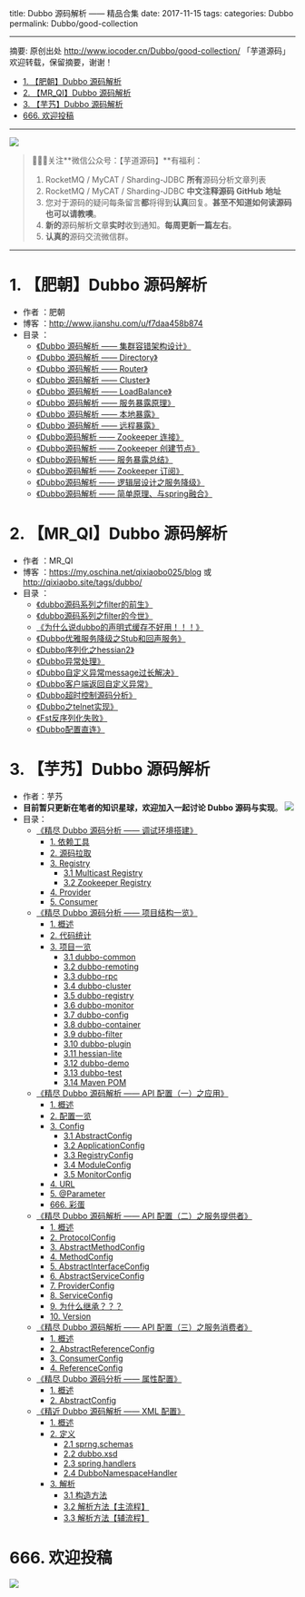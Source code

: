 title: Dubbo 源码解析 —— 精品合集
date: 2017-11-15
tags:
categories: Dubbo
permalink: Dubbo/good-collection

-------

摘要: 原创出处 http://www.iocoder.cn/Dubbo/good-collection/ 「芋道源码」欢迎转载，保留摘要，谢谢！

- [1. 【肥朝】Dubbo 源码解析](http://www.iocoder.cn/Dubbo/good-collection/)
- [2. 【MR_QI】Dubbo 源码解析](http://www.iocoder.cn/Dubbo/good-collection/)
- [3. 【芋艿】Dubbo 源码解析](http://www.iocoder.cn/Dubbo/good-collection/)
- [666. 欢迎投稿](http://www.iocoder.cn/Dubbo/good-collection/)

-------

![](http://www.iocoder.cn/images/common/wechat_mp_2017_07_31.jpg)

> 🙂🙂🙂关注**微信公众号：【芋道源码】**有福利：
> 1. RocketMQ / MyCAT / Sharding-JDBC **所有**源码分析文章列表
> 2. RocketMQ / MyCAT / Sharding-JDBC **中文注释源码 GitHub 地址**
> 3. 您对于源码的疑问每条留言**都**将得到**认真**回复。**甚至不知道如何读源码也可以请教噢**。
> 4. **新的**源码解析文章**实时**收到通知。**每周更新一篇左右**。  
> 5. **认真的**源码交流微信群。

-------

# 1. 【肥朝】Dubbo 源码解析

* 作者 ：肥朝
* 博客 ：http://www.jianshu.com/u/f7daa458b874
* 目录 ：
    * [《Dubbo 源码解析 —— 集群容错架构设计》](https://mp.weixin.qq.com/s?__biz=MzUzMTA2NTU2Ng==&mid=2247483767&idx=1&sn=faf031cdc362599276d3cc58598dd51d&chksm=fa497ec6cd3ef7d0729f6dff9baa116b91dfa6624ffac618620d46558d1d23afeb4b9cf789d2#rd) 
    * [《Dubbo 源码解析 —— Directory》](https://mp.weixin.qq.com/s?__biz=MzUzMTA2NTU2Ng==&mid=2247483776&idx=1&sn=0410235af44b2991c163cfdfefeb26e4&chksm=fa497e31cd3ef727d30b1000a6e805c1c69fe65aef5b771d93b5283be4141850d234d5d765c0#rd)
    * [《Dubbo 源码解析 —— Router》](https://mp.weixin.qq.com/s?__biz=MzUzMTA2NTU2Ng==&mid=2247483785&idx=1&sn=a858a8cef7ecd86ac966138bfc28e6e0&chksm=fa497e38cd3ef72e3a16ef1c7294c379c73785de6e64388ec3e82986eda9bb4dfffbbb29b81e#rd)
    * [《Dubbo 源码解析 —— Cluster》](https://mp.weixin.qq.com/s?__biz=MzUzMTA2NTU2Ng==&mid=2247483794&idx=1&sn=02f1685fc1b0d32e3490d4d7536d6a6e&chksm=fa497e23cd3ef7351e30893cc79205fd684f69d1643056342b16dcdd20ac0293d1bcbaae60ab#rd)
    * [《Dubbo 源码解析 —— LoadBalance》](https://mp.weixin.qq.com/s?__biz=MzUzMTA2NTU2Ng==&mid=2247483815&idx=1&sn=9829fd2fe1eb03b1266f03415d1d305f&chksm=fa497e16cd3ef7005df4713fcaa7394022b268752ab0ac66fc15fff5c49e7c920fa6d5cebd33#rd)
    * [《Dubbo 源码解析 —— 服务暴露原理》](https://mp.weixin.qq.com/s?__biz=MzUzMTA2NTU2Ng==&mid=2247483828&idx=1&sn=cf831fe49cad554b82e2add9b08dcf97&chksm=fa497e05cd3ef71365d1633fe3b3a2b81a929dafbdab510e4ed9a03bb43e4937a403fa25cac6#rd)
    * [《Dubbo 源码解析 —— 本地暴露》](https://mp.weixin.qq.com/s?__biz=MzUzMTA2NTU2Ng==&mid=2247483861&idx=1&sn=045bb16117e6175d9e6310905aa04405&chksm=fa497e64cd3ef7725e351efa3e35934caf46f109569fc97ce1cab77ba6460ca06519d3d6b8c7#rd)
    * [《Dubbo 源码解析 —— 远程暴露》](https://mp.weixin.qq.com/s?__biz=MzUzMTA2NTU2Ng==&mid=2247483887&idx=1&sn=f63868d98907959a2aea17f55d4fe0aa&chksm=fa497e5ecd3ef748cecd9641c034136b2e4502ba746d5d2dd6c95547bc73a1410377bb81eae2#rd)
    * [《Dubbo源码解析 —— Zookeeper 连接》](https://mp.weixin.qq.com/s?__biz=MzUzMTA2NTU2Ng==&mid=2247483909&idx=1&sn=7274f1e44d180f138a9e57c9ebd712e7&chksm=fa497db4cd3ef4a215b5109dec6a1269eae7207543640c997ead58fb15427c33c7e216ea152f#rd)
    * [《Dubbo源码解析 —— Zookeeper 创建节点》](https://mp.weixin.qq.com/s?__biz=MzUzMTA2NTU2Ng==&mid=2247483934&idx=1&sn=f22159486d50ee20f1d5400c3e70e51a&chksm=fa497dafcd3ef4b9aca5e3608ba7cfcd6dc28220e62030c97c1b091225ba84184df296ce5f09#rd)
    * [《Dubbo源码解析 —— 服务暴露总结》](https://mp.weixin.qq.com/s?__biz=MzUzMTA2NTU2Ng==&mid=2247483961&idx=1&sn=1c26d1ee5280175ad1663e0c90f71cb5&chksm=fa497d88cd3ef49e310bcd3ac0bdb8a408504d3643975238816328066d88e787eac358adfc03#rd)
    * [《Dubbo源码解析 —— Zookeeper 订阅》](https://mp.weixin.qq.com/s?__biz=MzUzMTA2NTU2Ng==&mid=2247484014&idx=1&sn=0b2e2efec6668d33166aca571add19da&chksm=fa497ddfcd3ef4c96d8a002ecd83b28660dddb7675b2177106aea1966e3c8ae78c04e01acc69#rd)
    * [《Dubbo源码解析 —— 逻辑层设计之服务降级》](https://mp.weixin.qq.com/s?__biz=MzUzMTA2NTU2Ng==&mid=2247484096&idx=1&sn=c6bf3c48ca3c95949fea5816dbdfa50c&chksm=fa497d71cd3ef467fba2578dab66a965b9e7c4f82bf7072f7179a3424e08eb993ddc5660a2d7#rd)
    * [《Dubbo源码解析 —— 简单原理、与spring融合》]()

# 2. 【MR_QI】Dubbo 源码解析

* 作者 ：MR_QI
* 博客 ：https://my.oschina.net/qixiaobo025/blog 或 http://qixiaobo.site/tags/dubbo/
* 目录 ：
    * [《dubbo源码系列之filter的前生》](https://my.oschina.net/qixiaobo025/blog/995254)
    * [《dubbo源码系列之filter的今世》](https://my.oschina.net/qixiaobo025/blog/995281)
    * [《为什么说dubbo的声明式缓存不好用！！！》](https://my.oschina.net/qixiaobo025/blog/995772)
    * [《Dubbo优雅服务降级之Stub和回声服务》](https://my.oschina.net/qixiaobo025/blog/1014845)
    * [《Dubbo序列化之hessian2》](https://my.oschina.net/qixiaobo025/blog/1073902)
    * [《Dubbo异常处理》](https://my.oschina.net/qixiaobo025/blog/1142720)
    * [《Dubbo自定义异常message过长解决》](https://my.oschina.net/qixiaobo025/blog/1153876)
    * [《Dubbo客户端返回自定义异常》](https://my.oschina.net/qixiaobo025/blog/1154492)
    * [《Dubbo超时控制源码分析》](https://my.oschina.net/qixiaobo025/blog/1186779)
    * [《Dubbo之telnet实现》](https://my.oschina.net/qixiaobo025/blog/1417321)
    * [《Fst反序列化失败》](https://my.oschina.net/qixiaobo025/blog/1519566)
    * [《Dubbo配置直连》](https://my.oschina.net/qixiaobo025/blog/1527009)
    
# 3. 【芋艿】Dubbo 源码解析

* 作者：芋艿
* **目前暂只更新在笔者的知识星球，欢迎加入一起讨论 Dubbo 源码与实现**。  ![](http://www.iocoder.cn/images/common/zsxq/01.png)
* 目录：
    * [《精尽 Dubbo 源码分析 —— 调试环境搭建》](#) 
        - [1. 依赖工具](http://www.iocoder.cn/Dubbo/build-debugging-environment/)
        - [2. 源码拉取](http://www.iocoder.cn/Dubbo/build-debugging-environment/)
        - [3. Registry](http://www.iocoder.cn/Dubbo/build-debugging-environment/)
          - [3.1 Multicast Registry](http://www.iocoder.cn/Dubbo/build-debugging-environment/)
          - [3.2 Zookeeper Registry](http://www.iocoder.cn/Dubbo/build-debugging-environment/)
        - [4. Provider](http://www.iocoder.cn/Dubbo/build-debugging-environment/)
        - [5. Consumer](http://www.iocoder.cn/Dubbo/build-debugging-environment/)
    * [《精尽 Dubbo 源码分析 —— 项目结构一览》](#) 
        - [1. 概述](http://www.iocoder.cn/Dubbo/intro/)
        - [2. 代码统计](http://www.iocoder.cn/Dubbo/intro/)
        - [3. 项目一览](http://www.iocoder.cn/Dubbo/intro/)
          - [3.1 dubbo-common](http://www.iocoder.cn/Dubbo/intro/)
          - [3.2 dubbo-remoting](http://www.iocoder.cn/Dubbo/intro/)
          - [3.3 dubbo-rpc](http://www.iocoder.cn/Dubbo/intro/)
          - [3.4 dubbo-cluster](http://www.iocoder.cn/Dubbo/intro/)
          - [3.5 dubbo-registry](http://www.iocoder.cn/Dubbo/intro/)
          - [3.6 dubbo-monitor](http://www.iocoder.cn/Dubbo/intro/)
          - [3.7 dubbo-config](http://www.iocoder.cn/Dubbo/intro/)
          - [3.8 dubbo-container](http://www.iocoder.cn/Dubbo/intro/)
          - [3.9 dubbo-filter](http://www.iocoder.cn/Dubbo/intro/)
          - [3.10 dubbo-plugin](http://www.iocoder.cn/Dubbo/intro/)
          - [3.11 hessian-lite](http://www.iocoder.cn/Dubbo/intro/)
          - [3.12 dubbo-demo](http://www.iocoder.cn/Dubbo/intro/)
          - [3.13 dubbo-test](http://www.iocoder.cn/Dubbo/intro/)
          - [3.14 Maven POM](http://www.iocoder.cn/Dubbo/intro/)
    * [《精尽 Dubbo 源码解析 —— API 配置（一）之应用》](#)
        - [1. 概述](http://www.iocoder.cn/Dubbo/configuration-api-1/)
        - [2. 配置一览](http://www.iocoder.cn/Dubbo/configuration-api-1/)
        - [3. Config](http://www.iocoder.cn/Dubbo/configuration-api-1/)
          - [3.1 AbstractConfig](http://www.iocoder.cn/Dubbo/configuration-api-1/)
          - [3.2 ApplicationConfig](http://www.iocoder.cn/Dubbo/configuration-api-1/)
          - [3.3 RegistryConfig](http://www.iocoder.cn/Dubbo/configuration-api-1/)
          - [3.4 ModuleConfig](http://www.iocoder.cn/Dubbo/configuration-api-1/)
          - [3.5 MonitorConfig](http://www.iocoder.cn/Dubbo/configuration-api-1/)
        - [4. URL](http://www.iocoder.cn/Dubbo/configuration-api-1/)
        - [5. @Parameter](http://www.iocoder.cn/Dubbo/configuration-api-1/)
        - [666. 彩蛋](http://www.iocoder.cn/Dubbo/configuration-api-1/)
    * [《精尽 Dubbo 源码解析 —— API 配置（二）之服务提供者》](#)
        - [1. 概述](http://www.iocoder.cn/Dubbo/configuration-api-2/)
        - [2. ProtocolConfig](http://www.iocoder.cn/Dubbo/configuration-api-2/)
        - [3. AbstractMethodConfig](http://www.iocoder.cn/Dubbo/configuration-api-2/)
        - [4. MethodConfig](http://www.iocoder.cn/Dubbo/configuration-api-2/)
        - [5. AbstractInterfaceConfig](http://www.iocoder.cn/Dubbo/configuration-api-2/)
        - [6. AbstractServiceConfig](http://www.iocoder.cn/Dubbo/configuration-api-2/)
        - [7. ProviderConfig](http://www.iocoder.cn/Dubbo/configuration-api-2/)
        - [8. ServiceConfig](http://www.iocoder.cn/Dubbo/configuration-api-2/)
        - [9. 为什么继承？？？](http://www.iocoder.cn/Dubbo/configuration-api-2/)
        - [10. Version](http://www.iocoder.cn/Dubbo/configuration-api-2/)
    * [《精尽 Dubbo 源码解析 —— API 配置（三）之服务消费者》](#)
        - [1. 概述](http://www.iocoder.cn/Dubbo/configuration-api-3/)
        - [2. AbstractReferenceConfig](http://www.iocoder.cn/Dubbo/configuration-api-3/)
        - [3. ConsumerConfig](http://www.iocoder.cn/Dubbo/configuration-api-3/)
        - [4. ReferenceConfig](http://www.iocoder.cn/Dubbo/configuration-api-3/)
    * [《精尽 Dubbo 源码分析 —— 属性配置》](#)
        - [1. 概述](http://www.iocoder.cn/Dubbo/configuration-properties/)
        - [2. AbstractConfig](http://www.iocoder.cn/Dubbo/configuration-properties/)
    * [《精近 Dubbo 源码解析 —— XML 配置》](#)
        - [1. 概述](http://www.iocoder.cn/Dubbo/configuration-xml/)
        - [2. 定义](http://www.iocoder.cn/Dubbo/configuration-xml/)
          - [2.1 sprng.schemas](http://www.iocoder.cn/Dubbo/configuration-xml/)
          - [2.2 dubbo.xsd](http://www.iocoder.cn/Dubbo/configuration-xml/)
          - [2.3 spring.handlers](http://www.iocoder.cn/Dubbo/configuration-xml/)
          - [2.4 DubboNamespaceHandler](http://www.iocoder.cn/Dubbo/configuration-xml/)
        - [3. 解析](http://www.iocoder.cn/Dubbo/configuration-xml/)
          - [3.1 构造方法](http://www.iocoder.cn/Dubbo/configuration-xml/)
          - [3.2 解析方法【主流程】](http://www.iocoder.cn/Dubbo/configuration-xml/)
          - [3.3 解析方法【辅流程】](http://www.iocoder.cn/Dubbo/configuration-xml/)

# 666. 欢迎投稿

![](http://www.iocoder.cn/images/common/zsxq/01.png)

